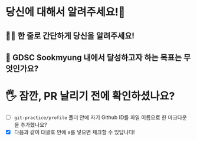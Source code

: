 # 당신에 대해서 알려주세요!👀

## ☝🏻 한 줄로 간단하게 당신을 알려주세요!


## 🎯 GDSC Sookmyung 내에서 달성하고자 하는 목표는 무엇인가요?


# 🖐 잠깐, PR 날리기 전에 확인하셨나요?

- [ ] `git-practice/profile` 폴더 안에 자기 Github ID를 파일 이름으로 한 마크다운을 추가했나요?
- [x] 다음과 같이 대괄호 안에 x를 넣으면 체크할 수 있답니다!
